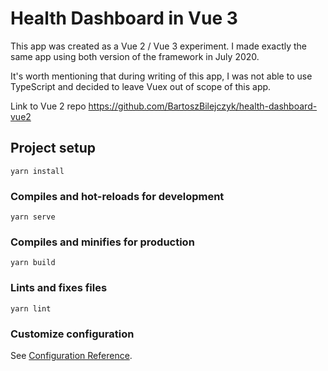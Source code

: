 # Health Dashboard in Vue 3

This app was created as a Vue 2 / Vue 3 experiment. I made exactly the same app using both version of the framework in July 2020.

It's worth mentioning that during writing of this app, I was not able to use TypeScript and decided to leave Vuex out of scope of this app.

Link to Vue 2 repo https://github.com/BartoszBilejczyk/health-dashboard-vue2

## Project setup
```
yarn install
```

### Compiles and hot-reloads for development
```
yarn serve
```

### Compiles and minifies for production
```
yarn build
```

### Lints and fixes files
```
yarn lint
```

### Customize configuration
See [Configuration Reference](https://cli.vuejs.org/config/).
